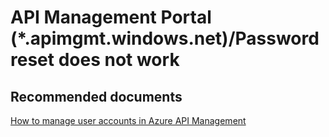 <properties
	pageTitle="API Management Portal (*.apimgmt.windows.net)/Password reset does not work"
	description="API Management Portal (*.apimgmt.windows.net)/Password reset does not work"
	service="API Management Service"
	resource=""
	authors="shrahman"
	displayOrder=""
	selfHelpType="generic"
	supportTopicIds="32318308"
	resourceTags=""
	productPesIds="15551"
	cloudEnvironments="public"
/>

# API Management Portal (*.apimgmt.windows.net)/Password reset does not work

## **Recommended documents**
[How to manage user accounts in Azure API Management](https://docs.microsoft.com/azure/api-management/api-management-howto-create-or-invite-developers)

